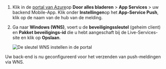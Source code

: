 
1. Klik in de [portal van Azure](https://portal.azure.com/)op **Door alles bladeren** > **App Services** > uw backend Mobile-App. Klik onder **Instellingen**op het **App-Service Push**, klik op de naam van de hub van de melding.

2. Ga naar **Windows (WNS)**, voert u de **beveiligingssleutel** (geheim client) en **Pakket beveiligings-id** die u hebt aangeschaft bij de Live-Services-site en klik op **Opslaan**.

    ![De sleutel WNS instellen in de portal](./media/app-service-mobile-configure-wns/mobile-push-wns-credentials.png)

Uw back-end is nu geconfigureerd voor het verzenden van push-meldingen via WNS.
